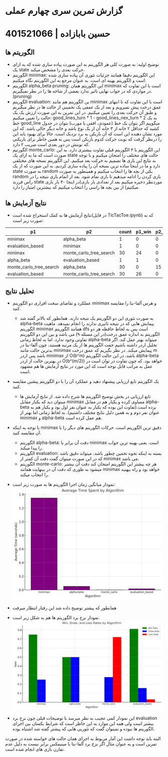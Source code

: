 # گزارش تمرین سری چهارم عملی
# حسین بابازاده |‌ 401521066
## الگوریتم ها
- توضیح اولیه: به صورت کلی هر الگوریتم به این صورت پیاده سازی شده که به ازای یک state حرکت بعدی را مشخص میکند.
- الگوریتم minimax: این الگوریتم دقیقا همانند جزئیات تئوری آن پیاده سازی شده است و الگوریتم بهینه ای است. به عنوان مرجع به این الگوریتم نگاه میکنیم.
- الگوریتم alpha_beta pruning: این الگوریتم همان minimax است با این تفاوت که در مواردی که در جواب نهایی تاثیر ندارد بعضی از شاخه ها را در نظر نمیگیریم.(pruning)
- الگوریتم evaluation: ین الگوریتم هم مانند minimax است با این تفاوت که تا انتهای عمق درخت پیش نمیرویم و بعد از یک عمقی یک تخمینی از حالت ها در نظر میگیریم و طبق آن حرکت بعدی را تعیین میکنیم. در این تمرین به این صورت ارزش یک یک حالت را تعیین میکنیم:
    good_lines_turn * 1 - good_lines_nex_turn * 2
    به یک خط good_line میگوییم اگر بتوان یک خط (عمودی، افقی یا مورب) بتوان در جدول کشید که حداقل ۲ خانه از ۳ خانه آن از یک نوع باشد و خانه دیگر خالی باشد. که این مورد نشان دهنده این است که آن بازیکن به برد نزدیک است. حالا برای بهبود باید این را درنظر گرفت که نوبت حرکت کدوم بازیکن است پس به همین خاطر برای بازیکنی که نوبتش در دور بعدی است ضریب ۲ دارد.
- الگورتیم monte_carlo: این الگوریتم با ۳ الگوریتم قبلی تفاوت بیشتری دارد. به این صورت است که ما به ازای یک state حالت های مختلف را امتحان میکنیم و با توجه به نتایج این بازی ها تصمیم به حرکت بعد میکنیم. این الگوریتم نسخه های مختلفی دارد و ما در اینجا ساده ترین نسخه آن را پیاده سازی کردیم. به این صورت که از یک state به صورت random یکی از بچه ها را انتخاب میکنیم و همینطور به صورت random بازی کردن را ادامه میدهیم تا بازی تمام شود. بعد از اتمام بازی نتیجه را در راس فرزند state موردنظر ذخیره میکنیم بعد از تعدادی بار بازی(در اینجا ۳۰ بار بازی میکنیم) از بین بچه ها راسی را انتخاب میکنیم که بیشترین امتیاز را دارد.

## نتایج آزمایش ها
- نتایج آزمایش ها به کمک استخراج شده است(در فایل TicTacToe.ipynb) که به صورت زیر است:

| p1                            | p2                            | count | p1_win | p2_win | draw | avg1      | avg2      |
|-------------------------------|-------------------------------|-------|--------|--------|------|-----------|-----------|
| minimax                       | alpha_beta                    | 1     | 0      | 0      | 1    | 1.004     | 0.022     |
| evaluation_based              | minimax                       | 1     | 0      | 0      | 1    | 0.014     | 0.126     |
| minimax                       | monte_carlo_tree_search       | 30    | 24     | 0      | 6    | 1.402     | 0.002     |
| alpha_beta                    | evaluation_based              | 1     | 1      | 0      | 0    | 0.363     | 0.014     |
| monte_carlo_tree_search       | alpha_beta                    | 30    | 0      | 15     | 15   | 0.002     | 0.045     |
| evaluation_based              | monte_carlo_tree_search       | 30    | 26     | 0      | 4    | 0.018     | 0.002     |


## تحلیل نتایج
- عملکرد و تقاضای سخت افزاری دو الگوریتم minimax و هرس آلفا-بتا را مقایسه کنید.
    - به صورت تئوری این دو الگوریتم یک نتیجه دارند. همانطور که بالاتر گفته شد alpha-beta پیمایش هایی که در نتیجه تاثیری ندارند را انجام نمیدهد. ماهیت الگوریتم minimax همانند الگوریتم dfs است پس به لحاظ حافظه هر دو الگوریتم به اندازه عمق درخت(در این مسئله  ۹) می باشد و بین این دو الگوریتم تفاوتی وجود ندارد. اما به لحاظ زمانی alpha-beta میتواند بهتر عمل کند. اگر تحلیل اردر داشته باشیم جفت الگوریتم ها از یک مرتبه هستند، چون آلفا-بتا در بدترین حالت مانند minimax پیمایش میکند. در نظر بگیریم که عمق درخت m باشد پس اردر minimax از O(b^m) باشد، در این حالت الگوریتم alpha-beta در بهترین حالت از اردر O(b^(m/2)) خواهد بود. که چون تفاوت در توان است در عمل به مراتب قابل توجه است که این مورد در نتایج آزمایش ها هم مشهود است.

- یک الگوریتم تابع ارزیابی پیشنهاد دهید و عملکرد آن را با دو الگوریتم پیشین مقایسه کنید.
    - تابع ارزیابی در بخش توضیح الگوریتم ها شرح داده شد. از نتایج آزمایش ها میتوان دید که یکبار مقابل minimax مساوی کرده و یکبار هم در مقابل alpha-beta برده است.(تفاوت این بوده که یکبار به عنوان نفر اول بود و یکبار هم به عنوان نفر دوم و به همین دلیل نتایج مختلف داشتیم). به لحاظ زمانی اما بهتر از minimax و alpha-beta هم عمل کرده است.

- با توجه به اینکه minimax دقیق ترین الگوریتم است، حرکات الگوریتم های دیگر را با آن مقایسه کنید.
    - الگوریتم alpha-beta: دقت آن برابر با minimax است. یعنی بهینه ترین جواب را پیدا میکند.
    - الگوریتم evaluation: بسته به اینکه نحوه تخمین چطور باشد، میتواند دقیق باشد که در این صورت میتوان گفت دقت آن کمتر از minimax می باشد.
    - الگوریتم monte-carlo: هر چه بیشتر این الگوریتم امتحان کند دقت آن بیشتر میشود به طوری که دقت آن در بینهایت همانند minimax خواهد بود و راه بیهنیه را انتخاب میکند.

- نمودار میانگین زمان اجرا الگوریتم ها به صورت زیر است:
    ![average_execution_time](/game_theory_tic_tac_toe//avg_exec_time.png)
- همانطور که پیشتر توضیح داده شد این رفتار انتظار میرفت


- نمودار نرخ برد الگوریتم ها هم به شکل زیر است.
    ![win_ration](/game_theory_tic_tac_toe/win_ratio.png)
- این نمودار کمی عجیب به نظر میرسد با توضیحات قبلی چون نرخ برد evaluation بیشتر است ولی همه این موارد به این خاطر است که شرایط یکسان بین اجرای الگوریتم ها نبوده و نمیتوان گفت که تئوریی هایی که پیشتر گفته شد اشتباه بوده.

البته باید توجه داشت این آمار مربوط به اجرای همان حالت های خواسته شده در صورت تمرین است و به عنوان مثال اگر نرخ برد آلفا-بتا با مینیمکس برابر نیست به دلیل عدم تفارن بازی های انجام شده است.



